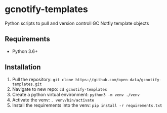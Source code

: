# gcnotify-templates

Python scripts to pull and version controll GC Notfiy template objects

## Requirements

* Python 3.6+

## Installation

1. Pull the repository: `git clone https://github.com/open-data/gcnotify-templates.git`
1. Navigate to new repo: `cd gcnotify-templates`
1. Create a python virtual environment: `python3 -m venv ./venv`
1. Activate the venv: `. venv/bin/activate`
1. Install the requirements into the venv: `pip install -r requirements.txt`